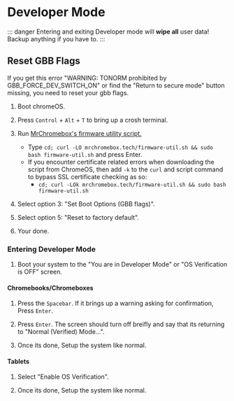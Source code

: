 # Developer Mode

::: danger
Entering and exiting Developer mode will **wipe all** user data!
Backup anything if you have to.
:::

## Reset GBB Flags

If you get this error "WARNING: TONORM prohibited by GBB_FORCE_DEV_SWITCH_ON" or find the "Return to secure mode" button missing, you need to reset your gbb flags.

1. Boot chromeOS.

2. Press `Control` + `Alt` + `T` to bring up a crosh terminal.

3. Run [MrChromebox's firmware utility script.](https://mrchromebox.tech/#fwscript)

   - Type `cd; curl -LO mrchromebox.tech/firmware-util.sh && sudo bash firmware-util.sh` and press Enter.
   - If you encounter certificate related errors when downloading the script from ChromeOS, then add `-k` to the `curl` and script command to bypass SSL certificate checking as so:
     - `cd; curl -LOk mrchromebox.tech/firmware-util.sh && sudo bash firmware-util.sh`

4. Select option 3: "Set Boot Options (GBB flags)".

5. Select option 5: "Reset to factory default".

6. Your done.

### Entering Developer Mode

1. Boot your system to the "You are in Developer Mode" or "OS Verification is OFF" screen.

#### Chromebooks/Chromeboxes

1. Press the `Spacebar`. If it brings up a warning asking for confirmation, Press `Enter`.

2. Press `Enter`. The screen should turn off breifly and say that its returning to "Normal (Verified) Mode...".

3. Once its done, Setup the system like normal.

#### Tablets

1. Select "Enable OS Verification".

2. Once its done, Setup the system like normal.
